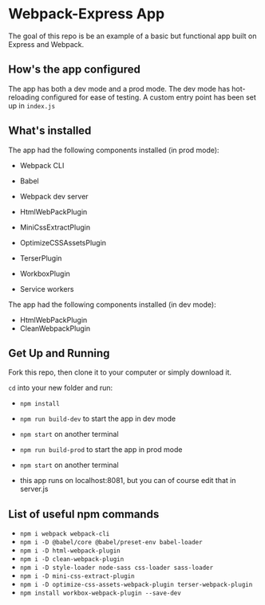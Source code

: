 # Webpack-Express App

The goal of this repo is be an example of a basic but functional app built on Express and Webpack.

## How's the app configured

The app has both a dev mode and a prod mode. 
The dev mode has hot-reloading configured for ease of testing.
A custom entry point has been set up in `index.js`

## What's installed

The app had the following components installed (in prod mode):

- Webpack CLI
- Babel
- Webpack dev server

- HtmlWebPackPlugin
- MiniCssExtractPlugin
- OptimizeCSSAssetsPlugin
- TerserPlugin
- WorkboxPlugin
- Service workers

The app had the following components installed (in dev mode):

- HtmlWebPackPlugin
- CleanWebpackPlugin

## Get Up and Running

Fork this repo, then clone it to your computer or simply download it.


`cd` into your new folder and run:
- ```npm install```
- ```npm run build-dev``` to start the app in dev mode
- ```npm start``` on another terminal

- ```npm run build-prod``` to start the app in prod mode
- ```npm start``` on another terminal
- this app runs on localhost:8081, but you can of course edit that in server.js

## List of useful npm commands

 - ```npm i webpack webpack-cli```
 - ```npm i -D @babel/core @babel/preset-env babel-loader```
 - ```npm i -D html-webpack-plugin```
 - ```npm i -D clean-webpack-plugin```
 - ```npm i -D style-loader node-sass css-loader sass-loader```
 - ```npm i -D mini-css-extract-plugin```
 - ```npm i -D optimize-css-assets-webpack-plugin terser-webpack-plugin```
 - ```npm install workbox-webpack-plugin --save-dev```